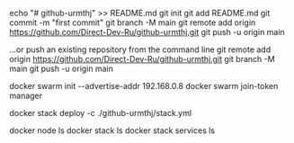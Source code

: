 echo "# github-urmthj" >> README.md
git init
git add README.md
git commit -m "first commit"
git branch -M main
git remote add origin https://github.com/Direct-Dev-Ru/github-urmthj.git
git push -u origin main


…or push an existing repository from the command line
git remote add origin https://github.com/Direct-Dev-Ru/github-urmthj.git
git branch -M main
git push -u origin main


docker swarm init --advertise-addr 192.168.0.8
docker swarm join-token manager

docker stack deploy -c ./github-urmthj/stack.yml

docker node ls
docker stack ls
docker stack services ls
